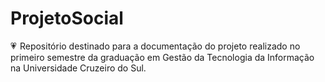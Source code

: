 # ProjetoSocial
💗  Repositório destinado para a documentação do projeto realizado no primeiro semestre da graduação em Gestão da Tecnologia da Informação na Universidade Cruzeiro do Sul.
